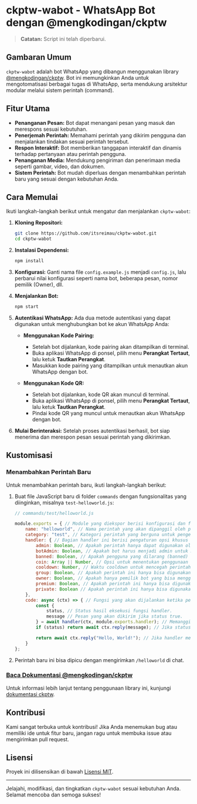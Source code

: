 # ckptw-wabot - WhatsApp Bot dengan @mengkodingan/ckptw

> **Catatan:** Script ini telah diperbarui.

## Gambaran Umum

`ckptw-wabot` adalah bot WhatsApp yang dibangun menggunakan library [@mengkodingan/ckptw](https://ckptw.mengkodingan.my.id/). Bot ini memungkinkan Anda untuk mengotomatisasi berbagai tugas di WhatsApp, serta mendukung arsitektur modular melalui sistem perintah (command).

## Fitur Utama

- **Penanganan Pesan:** Bot dapat menangani pesan yang masuk dan merespons sesuai kebutuhan.
- **Penerjemah Perintah:** Memahami perintah yang dikirim pengguna dan menjalankan tindakan sesuai perintah tersebut.
- **Respon Interaktif:** Bot memberikan tanggapan interaktif dan dinamis terhadap pertanyaan atau perintah pengguna.
- **Penanganan Media:** Mendukung pengiriman dan penerimaan media seperti gambar, video, dan dokumen.
- **Sistem Perintah:** Bot mudah diperluas dengan menambahkan perintah baru yang sesuai dengan kebutuhan Anda.

## Cara Memulai

Ikuti langkah-langkah berikut untuk mengatur dan menjalankan `ckptw-wabot`:

1. **Kloning Repositori:**
   ```bash
   git clone https://github.com/itsreimau/ckptw-wabot.git
   cd ckptw-wabot
   ```

2. **Instalasi Dependensi:**
   ```bash
   npm install
   ```

3. **Konfigurasi:**
   Ganti nama file `config.example.js` menjadi `config.js`, lalu perbarui nilai konfigurasi seperti nama bot, beberapa pesan, nomor pemilik (Owner), dll.

4. **Menjalankan Bot:**
   ```bash
   npm start
   ```

5. **Autentikasi WhatsApp:**
   Ada dua metode autentikasi yang dapat digunakan untuk menghubungkan bot ke akun WhatsApp Anda:

   - **Menggunakan Kode Pairing:**
     - Setelah bot dijalankan, kode pairing akan ditampilkan di terminal.
     - Buka aplikasi WhatsApp di ponsel, pilih menu **Perangkat Tertaut**, lalu ketuk **Tautkan Perangkat**.
     - Masukkan kode pairing yang ditampilkan untuk menautkan akun WhatsApp dengan bot.

   - **Menggunakan Kode QR:**
     - Setelah bot dijalankan, kode QR akan muncul di terminal.
     - Buka aplikasi WhatsApp di ponsel, pilih menu **Perangkat Tertaut**, lalu ketuk **Tautkan Perangkat**.
     - Pindai kode QR yang muncul untuk menautkan akun WhatsApp dengan bot.

6. **Mulai Berinteraksi:**
   Setelah proses autentikasi berhasil, bot siap menerima dan merespon pesan sesuai perintah yang dikirimkan.

## Kustomisasi

### Menambahkan Perintah Baru

Untuk menambahkan perintah baru, ikuti langkah-langkah berikut:

1. Buat file JavaScript baru di folder `commands` dengan fungsionalitas yang diinginkan, misalnya `test-helloworld.js`:

   ```javascript
   // commands/test/helloworld.js

   module.exports = { // Module yang diekspor berisi konfigurasi dan fungsi untuk perintah "helloworld".
       name: "helloworld", // Nama perintah yang akan dipanggil oleh pengguna.
       category: "test", // Kategori perintah yang berguna untuk pengelompokan atau filter perintah.
       handler: { // Bagian handler ini berisi pengaturan opsi khusus untuk perintah.
           admin: Boolean, // Apakah perintah hanya dapat digunakan oleh admin grup (true/false).
           botAdmin: Boolean, // Apakah bot harus menjadi admin untuk menjalankan perintah ini (true/false).
           banned: Boolean, // Apakah pengguna yang dilarang (banned) tidak bisa menggunakan perintah ini (true/false).
           coin: Array || Number, // Opsi untuk menentukan penggunaan koin, bisa berupa array atau jumlah tertentu (Array atau Number).
           cooldown: Number, // Waktu cooldown untuk mencegah perintah digunakan secara berulang dalam waktu singkat (dalam hitungan detik).
           group: Boolean, // Apakah perintah ini hanya bisa digunakan di dalam grup (true/false).
           owner: Boolean, // Apakah hanya pemilik bot yang bisa menggunakan perintah ini (true/false).
           premium: Boolean, // Apakah perintah ini hanya bisa digunakan oleh pengguna premium (true/false).
           private: Boolean // Apakah perintah ini hanya bisa digunakan dalam chat privat (true/false).
       },
       code: async (ctx) => { // Fungsi yang akan dijalankan ketika perintah ini dieksekusi.
           const {
               status, // Status hasil eksekusi fungsi handler.
               message // Pesan yang akan dikirim jika status true.
           } = await handler(ctx, module.exports.handler); // Memanggil fungsi handler global untuk memeriksa syarat-syarat dalam handler.
           if (status) return await ctx.reply(message); // Jika status true, maka kirim pesan.

           return await ctx.reply("Hello, World!"); // Jika handler mengembalikan status false atau handler tidak dicek, maka kirimkan pesan "Hello, World!".
       }
   };
   ```

2. Perintah baru ini bisa dipicu dengan mengirimkan `/helloworld` di chat.

### [Baca Dokumentasi @mengkodingan/ckptw](https://ckptw.mengkodingan.my.id/)

Untuk informasi lebih lanjut tentang penggunaan library ini, kunjungi [dokumentasi ckptw](https://ckptw.mengkodingan.my.id/).

## Kontribusi

Kami sangat terbuka untuk kontribusi! Jika Anda menemukan bug atau memiliki ide untuk fitur baru, jangan ragu untuk membuka issue atau mengirimkan pull request.

## Lisensi

Proyek ini dilisensikan di bawah [Lisensi MIT](LICENSE).

---

Jelajahi, modifikasi, dan tingkatkan `ckptw-wabot` sesuai kebutuhan Anda. Selamat mencoba dan semoga sukses!